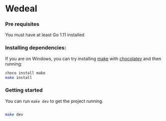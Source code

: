 # Wedeal

### Pre requisites

You must have at least Go 1.11 installed

### Installing dependencies:

If you are on Windows, you can try installing [make](https://pt.wikipedia.org/wiki/Make) with [chocolatey](https://chocolatey.org/install) and then running:

```sh
choco install make
make install
```

### Getting started

You can run `make dev` to get the project running.

```sh

make dev
```
